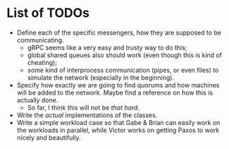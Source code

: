 # List of TODOs

* Define each of the specific messengers, how they are supposed to be 
communicating.
	* gRPC seems like a very easy and trusty way to do this;
	* global shared queues also should work (even though this is kind of
cheating);
	* some kind of interprocess communication (pipes, or even files) to
simulate the network (especially in the beginning).
* Specify how exactly we are going to find quorums and how machines will be
added to the network. Maybe find a reference on how this is actually done.
	* So far, I think this will not be *that hard*.
* Write the *actual* implementations of the classes.
* Write a simple workload case so that Gabe & Brian can easily work on the
workloads in parallel, while Victor works on getting Paxos to work nicely and
beautifully.

